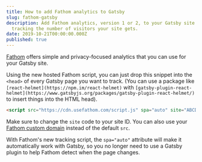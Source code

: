 ```yaml
---
title: How to add Fathom analytics to Gatsby
slug: fathom-gatsby
description: Add Fathom analytics, version 1 or 2, to your Gatsby site and start
  tracking the number of visitors your site gets.
date: 2019-10-21T00:00:00.000Z
published: true
---
```

[Fathom](https://usefathom.com/ref/TUIPJE) offers simple and privacy-focused analytics that you can use for your Gatsby site. 

Using the new hosted Fathom script, you can just drop this snippet into the `<head>` of every Gatsby page you want to track. (You can use a package like `[react-helmet](https://npm.im/react-helmet)` with `[gatsby-plugin-react-helmet](https://www.gatsbyjs.org/packages/gatsby-plugin-react-helmet/)` to insert things into the HTML head). 

```html
<script src="https://cdn.usefathom.com/script.js" spa="auto" site="ABCDEF" defer></script>
```

Make sure to change the `site` code to your site ID. You can also use your [Fathom custom domain](https://usefathom.com/support/custom-domains) instead of the default `src`.

With Fathom's new tracking script, the `spa="auto"` attribute will make it automatically work with Gatsby, so you no longer need to use a Gatsby plugin to help Fathom detect when the page changes.